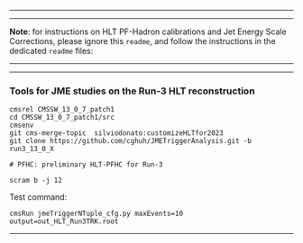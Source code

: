 ----------
----------

**Note**: for instructions on HLT PF-Hadron calibrations and Jet Energy Scale Corrections,
please ignore this `readme`, and follow the instructions in the dedicated `readme` files:


----------
----------

### Tools for JME studies on the Run-3 HLT reconstruction

```
cmsrel CMSSW_13_0_7_patch1
cd CMSSW_13_0_7_patch1/src
cmsenv
git cms-merge-topic  silviodonato:customizeHLTfor2023
git clone https://github.com/cghuh/JMETriggerAnalysis.git -b run3_13_0_X

# PFHC: preliminary HLT-PFHC for Run-3

scram b -j 12
```

Test command:
```
cmsRun jmeTriggerNTuple_cfg.py maxEvents=10 output=out_HLT_Run3TRK.root

```

----------
